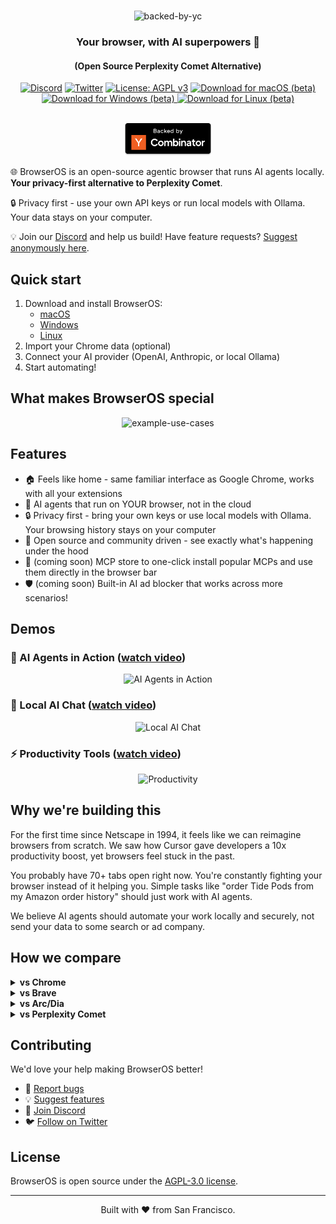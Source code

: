 <div align="center">

# 
<img src="https://pub-b52e24a001bd463a848cb2d8c8667f63.r2.dev/browseros-banner.png" alt="backed-by-yc" >

### Your browser, with AI superpowers 🚀
#### (Open Source Perplexity Comet Alternative)

[![Discord](https://img.shields.io/badge/Discord-Join%20us-blue)](https://discord.gg/YKwjt5vuKr)
[![Twitter](https://img.shields.io/twitter/follow/browserOS_ai?style=social)](https://twitter.com/browseros_ai)
[![License: AGPL v3](https://img.shields.io/badge/License-AGPL%20v3-blue.svg)](LICENSE)
<a href="https://files.browseros.com/download/BrowserOS.dmg">
  <img src="https://img.shields.io/badge/Download-macOS-black?style=flat&logo=apple&logoColor=white" alt="Download for macOS (beta)" />
</a>
<a href="https://files.browseros.com/download/BrowserOS_installer.exe">
  <img src="https://img.shields.io/badge/Download-Windows-0078D4?style=flat&logo=windows&logoColor=white" alt="Download for Windows (beta)" />
</a>
<a href="https://files.browseros.com/download/BrowserOS.AppImage">
  <img src="https://img.shields.io/badge/Download-Linux-FCC624?style=flat&logo=linux&logoColor=black" alt="Download for Linux (beta)" />
</a>
<br />

<br />
<img src="resources/media/backed-by-yc.png" alt="backed-by-yc" width="140px">

</div>

🌐 BrowserOS is an open-source agentic browser that runs AI agents locally. **Your privacy-first alternative to Perplexity Comet**.

🔒 Privacy first - use your own API keys or run local models with Ollama. Your data stays on your computer.

💡 Join our [Discord](https://discord.gg/YKwjt5vuKr) and help us build! Have feature requests? [Suggest anonymously here](https://dub.sh/nxtscape-feature-request).

## Quick start

1. Download and install BrowserOS:
   - [macOS](https://files.browseros.com/download/BrowserOS.dmg)
   - [Windows](https://files.browseros.com/download/BrowserOS_installer.exe)
   - [Linux](https://files.browseros.com/download/BrowserOS.AppImage)
2. Import your Chrome data (optional)
3. Connect your AI provider (OpenAI, Anthropic, or local Ollama)
4. Start automating!

## What makes BrowserOS special

<div align="center">
<img src="https://cdn.browseros.com/resources/usecase.png" alt="example-use-cases" width="85%">
</div>

## Features

- 🏠 Feels like home - same familiar interface as Google Chrome, works with all your extensions
- 🤖 AI agents that run on YOUR browser, not in the cloud
- 🔒 Privacy first - bring your own keys or use local models with Ollama. Your browsing history stays on your computer
- 🚀 Open source and community driven - see exactly what's happening under the hood
- 🤝 (coming soon) MCP store to one-click install popular MCPs and use them directly in the browser bar
- 🛡️ (coming soon) Built-in AI ad blocker that works across more scenarios!  

## Demos

### 🤖 AI Agents in Action ([watch video](https://storage.googleapis.com/felafax-public/nxtscape/nxtscape-agent-demo.mp4))
<div align="center">
<img src="resources/media/nxtscape-agent.gif" alt="AI Agents in Action" width="80%">
</div>

### 💬 Local AI Chat ([watch video](https://storage.googleapis.com/felafax-public/nxtscape/nxtscape-chat.mp4))
<div align="center">
<img src="resources/media/nxtscape-chat.gif" alt="Local AI Chat" width="80%">
</div>

### ⚡ Productivity Tools ([watch video](https://storage.googleapis.com/felafax-public/nxtscape/nxtscape-productivity.mp4))
<div align="center">
<img src="resources/media/nxtscape-productivity.gif" alt="Productivity" width="80%">
</div>

## Why we're building this

For the first time since Netscape in 1994, it feels like we can reimagine browsers from scratch. We saw how Cursor gave developers a 10x productivity boost, yet browsers feel stuck in the past.

You probably have 70+ tabs open right now. You're constantly fighting your browser instead of it helping you. Simple tasks like "order Tide Pods from my Amazon order history" should just work with AI agents. 

We believe AI agents should automate your work locally and securely, not send your data to some search or ad company.

## How we compare

<details>
<summary><b>vs Chrome</b></summary>
<br>
While we're grateful for Google open-sourcing Chromium, but Chrome hasn't evolved much in 10 years. No AI features, no automation, no MCP support.
</details>

<details>
<summary><b>vs Brave</b></summary>
<br>
We love what Brave started, but they've spread themselves too thin with crypto, search, VPNs. We're laser-focused on AI-powered browsing.
</details>

<details>
<summary><b>vs Arc/Dia</b></summary>
<br>
Many loved Arc, but it was closed source. When they abandoned users, there was no recourse. We're 100% open source - fork it anytime!
</details>

<details>
<summary><b>vs Perplexity Comet</b></summary>
<br>
They're a search/ad company. Your browser history becomes their product. We keep everything local.
</details>

## Contributing

We'd love your help making BrowserOS better!

- 🐛 [Report bugs](https://github.com/nxtscape/nxtscape/issues)
- 💡 [Suggest features](https://dub.sh/nxtscape-feature-request)
- 💬 [Join Discord](https://discord.gg/YKwjt5vuKr)
- 🐦 [Follow on Twitter](https://x.com/browserOS_ai)

## License

BrowserOS is open source under the [AGPL-3.0 license](LICENSE).

---

<p align="center">
Built with ❤️ from San Francisco.
</p>
